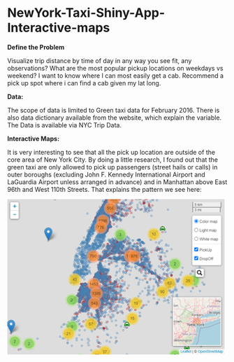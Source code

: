 # NewYork-Taxi-Shiny-App-Interactive-maps

**Define the Problem**
   
 Visualize trip distance by time of day in any way you see fit, any observations?
 What are the most popular pickup locations on weekdays vs weekend?
 I want to know where I can most easily get a cab. Recommend a pick up spot where i can find a cab given my lat long.

**Data:**
   
 The scope of data is limited to Green taxi data for February 2016. There is also data dictionary available from the website, which explain the variable. The Data is available via NYC Trip Data.

**Interactive Maps:**
   
 It is very interesting to see that all the pick up location are outside of the core area of New York City. By doing a little research, I found out that the green taxi are only allowed to pick up passengers (street 
 hails or calls) in outer boroughs (excluding John F. Kennedy International Airport and LaGuardia Airport unless arranged in advance) and in Manhattan above East 96th and West 110th Streets. That explains the 
 pattern we see here:

<img src="visuals/1.png" alt="Interactive Map with Clustering" width="500">
